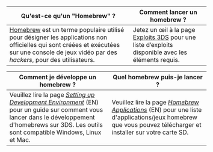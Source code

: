 <div style="margin: -.3em -1em -1em -1em;">

| **Qu'est-ce qu'un "Homebrew" ?**                                                                                                                                                                                                     | **Comment lancer un homebrew ?**                                                                                              |
|--------------------------------------------------------------------------------------------------------------------------------------------------------------------------------------------------------------------------------------|-------------------------------------------------------------------------------------------------------------------------------|
| [Homebrew](http://fr.wikipedia.org/wiki/Homebrew) est un terme populaire utilisé pour désigner les applications non officielles qui sont créées et exécutées sur une console de jeux vidéo par des *hackers*, pour des utilisateurs. | Jetez un œil à la page [Exploits 3DS](Exploits_3DS "wikilink") pour une liste d’exploits disponible avec les éléments requis. |

| **Comment je développe un homebrew ?**                                                                                                                                                                                                              | **Quel homebrew puis-je lancer ?**                                                                                                                                                              |
|-----------------------------------------------------------------------------------------------------------------------------------------------------------------------------------------------------------------------------------------------------|-------------------------------------------------------------------------------------------------------------------------------------------------------------------------------------------------|
| Veuillez lire la page *[Setting up Development Environment‎](Setting_up_Development_Environment‎ "wikilink")* (EN) pour un guide sur comment vous lancer dans le développement d'homebrews sur 3DS. Les outils sont compatible Windows, Linux et Mac. | Veuillez lire la page *[Homebrew Applications](Homebrew_Applications "wikilink")* (EN) pour une liste d'applications/jeux homebrew que vous pouvez télécharger et installer sur votre carte SD. |

</div>